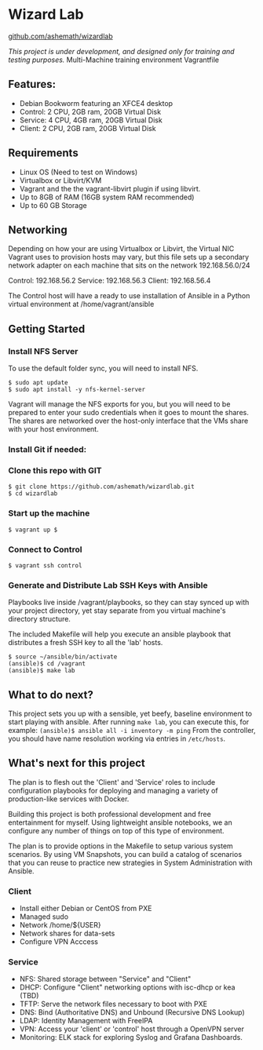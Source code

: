 # Wizard Lab
[github.com/ashemath/wizardlab](https://www.github.com/ashemath/wizardlab)

*This project is under development, and designed only
for training and testing purposes.*
Multi-Machine training environment Vagrantfile

## Features:
- Debian Bookworm featuring an XFCE4 desktop 
- Control: 2 CPU, 2GB ram, 20GB Virtual Disk
- Service: 4 CPU, 4GB ram, 20GB Virtual Disk
- Client: 2 CPU, 2GB ram, 20GB Virtual Disk

## Requirements
- Linux OS (Need to test on Windows)
- Virtualbox or Libvirt/KVM
- Vagrant and the the vagrant-libvirt plugin if using libvirt.
- Up to 8GB of RAM (16GB system RAM recommended)
- Up to 60 GB Storage

## Networking
Depending on how your are using Virtualbox or Libvirt,
the Virtual NIC Vagrant uses to provision hosts may vary, but
this file sets up a secondary network adapter on each machine that
sits on the network 192.168.56.0/24

Control: 192.168.56.2
Service: 192.168.56.3
Client: 192.168.56.4

The Control host will have a ready to use installation of Ansible
in a Python virtual environment at /home/vagrant/ansible

## Getting Started
### Install NFS Server
To use the default folder sync, you will need to install NFS.
```
$ sudo apt update
$ sudo apt install -y nfs-kernel-server
```
Vagrant will manage the NFS exports for you, but you will need to be prepared to enter
your sudo credentials when it goes to mount the shares. The shares are networked 
over the host-only interface that the VMs share with your host environment.

### Install Git if needed:

### Clone this repo with GIT
```
$ git clone https://github.com/ashemath/wizardlab.git
$ cd wizardlab
```

### Start up the machine
`
$ vagrant up
$ 
`
### Connect to Control
`
$ vagrant ssh control
`
### Generate and Distribute Lab SSH Keys with Ansible
Playbooks live inside /vagrant/playbooks, so they can stay synced up with your project
directory, yet stay separate from you virtual machine's directory structure.

The included Makefile will help you execute an ansible playbook that distributes a fresh
SSH key to all the 'lab' hosts.
```
$ source ~/ansible/bin/activate
(ansible)$ cd /vagrant
(ansible)$ make lab
```
## What to do next?
This project sets you up with a sensible, yet beefy, baseline environment to start playing with
ansible.
After running `make lab`, you can execute this, for example:
`
(ansible)$ ansible all -i inventory -m ping
`
From the controller, you should have name resolution working via entries in `/etc/hosts`.

## What's next for this project
The plan is to flesh out the 'Client' and 'Service' roles to include configuration playbooks
for deploying and managing a variety of production-like services with Docker.

Building this project is both professional development and free entertainment for myself.
Using lightweight ansible notebooks, we an configure any number of things on top of this
type of environment.

The plan is to provide options in the Makefile to setup various system scenarios.
By using VM Snapshots, you can build a catalog of scenarios that you can reuse to practice
new strategies in System Administration with Ansible. 

### Client
- Install either Debian or CentOS from PXE
- Managed sudo
- Network /home/${USER}
- Network shares for data-sets
- Configure VPN Acccess

### Service
- NFS: Shared storage between "Service" and "Client"
- DHCP: Configure "Client" networking options with isc-dhcp or kea (TBD)
- TFTP: Serve the network files necessary to boot with PXE
- DNS: Bind (Authoritative DNS) and Unbound (Recursive DNS Lookup)
- LDAP: Identity Management with FreeIPA
- VPN: Access your 'client' or 'control' host through a OpenVPN server
- Monitoring: ELK stack for exploring Syslog and Grafana Dashboards.
